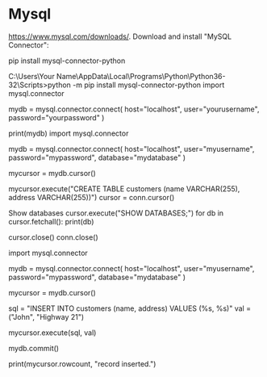 # Mysql
https://www.mysql.com/downloads/.
Download and install "MySQL Connector":

pip install mysql-connector-python

C:\Users\Your Name\AppData\Local\Programs\Python\Python36-32\Scripts>python -m pip install mysql-connector-python
import mysql.connector

mydb = mysql.connector.connect(
  host="localhost",
  user="yourusername",
  password="yourpassword"
)

print(mydb)
import mysql.connector

mydb = mysql.connector.connect(
  host="localhost",
  user="myusername",
  password="mypassword",
  database="mydatabase"
)

mycursor = mydb.cursor()

mycursor.execute("CREATE TABLE customers (name VARCHAR(255), address VARCHAR(255))")
cursor = conn.cursor()

Show databases
cursor.execute("SHOW DATABASES;")
for db in cursor.fetchall():
    print(db)

cursor.close()
conn.close()

import mysql.connector

mydb = mysql.connector.connect(
  host="localhost",
  user="myusername",
  password="mypassword",
  database="mydatabase"
)

mycursor = mydb.cursor()

sql = "INSERT INTO customers (name, address) VALUES (%s, %s)"
val = ("John", "Highway 21")

mycursor.execute(sql, val)

mydb.commit()

print(mycursor.rowcount, "record inserted.")
